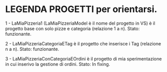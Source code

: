 # LEGENDA PROGETTI per orientarsi.
1 - LaMiaPizzeria1 (LaMiaPizzeriaModel è il nome del progetto in VS) è il progetto base con solo pizze e categoria (relazione 1 a n). Stato: funzionante.

2 - LaMiaPizzeriaCategoriaETag è il progetto che inserisce i Tag (relazione n a n). Stato: funzionante.

3 - LaMiaPizzeriaConCategoriaEOrdini è il progetto di mia sperimentazione in cui inserivo la gestione di ordini. Stato: In fixing.
